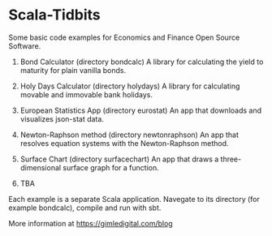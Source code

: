 # Scala-Tidbits
Some basic code examples for Economics and Finance Open Source Software.

1. Bond Calculator (directory bondcalc)
   A library for calculating the yield to maturity for plain vanilla bonds.

2. Holy Days Calculator (directory holydays)
   A library for calculating movable and immovable bank holidays.

3. European Statistics App (directory eurostat)
   An app that downloads and visualizes json-stat data.

4. Newton-Raphson method (directory newtonraphson)
   An app that resolves equation systems with the Newton-Raphson method.

5. Surface Chart (directory surfacechart)
   An app that draws a three-dimensional surface graph for a function.

6. TBA

Each example is a separate Scala application. Navegate to its directory
(for example bondcalc), compile and run with sbt.

More information at https://gimledigital.com/blog
